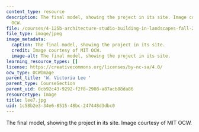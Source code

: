 ```yaml
---
content_type: resource
description: The final model, showing the project in its site. Image courtesy of MIT
  OCW.
file: /courses/4-125b-architecture-studio-building-in-landscapes-fall-2005/1c58b2e334e6851548bc247448d3dbc0_lee7.jpg
file_type: image/jpeg
image_metadata:
  caption: The final model, showing the project in its site.
  credit: Image courtesy of MIT OCW.
  image-alt: The final model, showing the project in its site.
learning_resource_types: []
license: https://creativecommons.org/licenses/by-nc-sa/4.0/
ocw_type: OCWImage
parent_title: 'W. Victoria Lee '
parent_type: CourseSection
parent_uid: 0cb92c43-9292-f2f8-2908-a87acb88da86
resourcetype: Image
title: lee7.jpg
uid: 1c58b2e3-34e6-8515-48bc-247448d3dbc0
---
```

The final model, showing the project in its site. Image courtesy of MIT OCW.